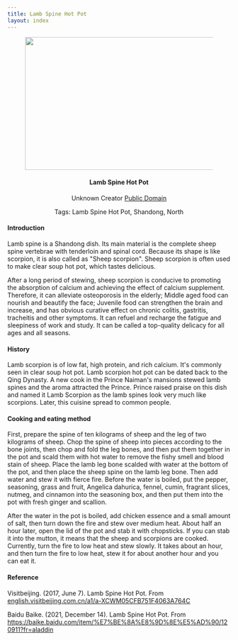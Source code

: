 ```yaml
---
title: Lamb Spine Hot Pot
layout: index
---
```


<figure style="text-align: center">
<img src="http://z-images.ali.s3.cs.zlibs.com/image/0feb990bbb81d93355d3e54e190a7f0ac5.jpg" width="425" height="300" />
</figure>
<h4 style="text-align: center"> Lamb Spine Hot Pot </h4>
<p style="text-align: center">Unknown Creator <a href="https://en.m.wikipedia.org/wiki/Public_domain">Public Domain</a></p>
<p style="text-align: center">
Tags: Lamb Spine Hot Pot, Shandong, North
</p>

<h4>Introduction</h4>
<p>Lamb spine is a Shandong dish. Its main material is the complete sheep spine vertebrae with tenderloin and spinal cord. Because its shape is like scorpion, it is also called as "Sheep scorpion". Sheep scorpion is often used to make clear soup hot pot, which tastes delicious.</p>
<p>After a long period of stewing, sheep scorpion is conducive to promoting the absorption of calcium and achieving the effect of calcium supplement. Therefore, it can alleviate osteoporosis in the elderly; Middle aged food can nourish and beautify the face; Juvenile food can strengthen the brain and increase, and has obvious curative effect on chronic colitis, gastritis, tracheitis and other symptoms. It can refuel and recharge the fatigue and sleepiness of work and study. It can be called a top-quality delicacy for all ages and all seasons.</p>

<h4>History</h4>
<p>Lamb scorpion is of low fat, high protein, and rich calcium. It's commonly seen in clear soup hot pot. Lamb scorpion hot pot can be dated back to the Qing Dynasty. A new cook in the Prince Naiman's mansions stewed lamb spines and the aroma attracted the Prince. Prince raised praise on this dish and named it Lamb Scorpion as the lamb spines look very much like scorpions. Later, this cuisine spread to common people.</p>

<h4>Cooking and eating method</h4>
<p>First, prepare the spine of ten kilograms of sheep and the leg of two kilograms of sheep. Chop the spine of sheep into pieces according to the bone joints, then chop and fold the leg bones, and then put them together in the pot and scald them with hot water to remove the fishy smell and blood stain of sheep. Place the lamb leg bone scalded with water at the bottom of the pot, and then place the sheep spine on the lamb leg bone. Then add water and stew it with fierce fire. Before the water is boiled, put the pepper, seasoning, grass and fruit, Angelica dahurica, fennel, cumin, fragrant slices, nutmeg, and cinnamon into the seasoning box, and then put them into the pot with fresh ginger and scallion.</p>
<p>After the water in the pot is boiled, add chicken essence and a small amount of salt, then turn down the fire and stew over medium heat. About half an hour later, open the lid of the pot and stab it with chopsticks. If you can stab it into the mutton, it means that the sheep and scorpions are cooked. Currently, turn the fire to low heat and stew slowly. It takes about an hour, and then turn the fire to low heat, stew it for about another hour and you can eat it.</p>

<h4>Reference</h4>
<p>Visitbeijing. (2017, June 7). Lamb Spine Hot Pot. From <a href="english.visitbeijing.com.cn/a1/a-XCWM05CFB751F4063A764C"> english.visitbeijing.com.cn/a1/a-XCWM05CFB751F4063A764C</a></p>
<p>Baidu Baike. (2021, December 14). Lamb Spine Hot Pot. From <a href="https://baike.baidu.com/item/%E7%BE%8A%E8%9D%8E%E5%AD%90/120911?fr=aladdin"> https://baike.baidu.com/item/%E7%BE%8A%E8%9D%8E%E5%AD%90/120911?fr=aladdin</a></p>
